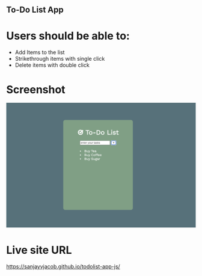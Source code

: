 ## To-Do List App

# Users should be able to:

- Add Items to the list
- Strikethrough items with single click
- Delete items with double click

# Screenshot

![](./screenshot.png)

# Live site URL

https://sanjayvjacob.github.io/todolist-app-js/
